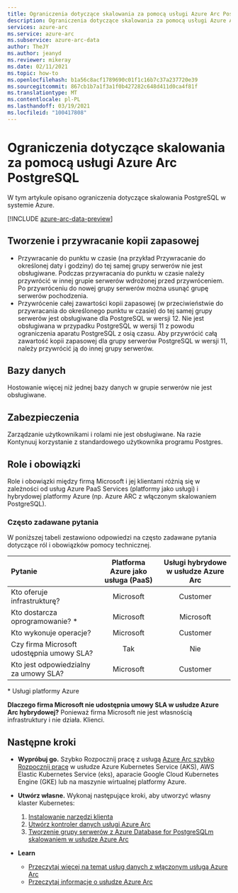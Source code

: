```yaml
---
title: Ograniczenia dotyczące skalowania za pomocą usługi Azure Arc PostgreSQL
description: Ograniczenia dotyczące skalowania za pomocą usługi Azure Arc PostgreSQL
services: azure-arc
ms.service: azure-arc
ms.subservice: azure-arc-data
author: TheJY
ms.author: jeanyd
ms.reviewer: mikeray
ms.date: 02/11/2021
ms.topic: how-to
ms.openlocfilehash: b1a56c8acf1789690c01f1c16b7c37a237720e39
ms.sourcegitcommit: 867cb1b7a1f3a1f0b427282c648d411d0ca4f81f
ms.translationtype: MT
ms.contentlocale: pl-PL
ms.lasthandoff: 03/19/2021
ms.locfileid: "100417808"
---
```

# <a name="limitations-of-azure-arc-enabled-postgresql-hyperscale"></a>Ograniczenia dotyczące skalowania za pomocą usługi Azure Arc PostgreSQL

W tym artykule opisano ograniczenia dotyczące skalowania PostgreSQL w systemie Azure. 

[!INCLUDE [azure-arc-data-preview](../../../includes/azure-arc-data-preview.md)]

## <a name="backup-and-restore"></a>Tworzenie i przywracanie kopii zapasowej

- Przywracanie do punktu w czasie (na przykład Przywracanie do określonej daty i godziny) do tej samej grupy serwerów nie jest obsługiwane. Podczas przywracania do punktu w czasie należy przywrócić w innej grupie serwerów wdrożonej przed przywróceniem. Po przywróceniu do nowej grupy serwerów można usunąć grupę serwerów pochodzenia.
- Przywrócenie całej zawartości kopii zapasowej (w przeciwieństwie do przywracania do określonego punktu w czasie) do tej samej grupy serwerów jest obsługiwane dla PostgreSQL w wersji 12. Nie jest obsługiwana w przypadku PostgreSQL w wersji 11 z powodu ograniczenia aparatu PostgreSQL z osią czasu. Aby przywrócić całą zawartość kopii zapasowej dla grupy serwerów PostgreSQL w wersji 11, należy przywrócić ją do innej grupy serwerów.


## <a name="databases"></a>Bazy danych

Hostowanie więcej niż jednej bazy danych w grupie serwerów nie jest obsługiwane.


## <a name="security"></a>Zabezpieczenia

Zarządzanie użytkownikami i rolami nie jest obsługiwane. Na razie Kontynuuj korzystanie z standardowego użytkownika programu Postgres.

## <a name="roles-and-responsibilities"></a>Role i obowiązki

Role i obowiązki między firmą Microsoft i jej klientami różnią się w zależności od usług Azure PaaS Services (platformy jako usługi) i hybrydowej platformy Azure (np. Azure ARC z włączonym skalowaniem PostgreSQL). 

### <a name="frequently-asked-questions"></a>Często zadawane pytania

W poniższej tabeli zestawiono odpowiedzi na często zadawane pytania dotyczące ról i obowiązków pomocy technicznej.

| Pytanie                      | Platforma Azure jako usługa (PaaS) | Usługi hybrydowe w usłudze Azure Arc |
|:----------------------------------|:------------------------------------:|:---------------------------:|
| Kto oferuje infrastrukturę?  | Microsoft                          | Customer                  |
| Kto dostarcza oprogramowanie? *       | Microsoft                          | Microsoft                 |
| Kto wykonuje operacje? | Microsoft                          | Customer                  |
| Czy firma Microsoft udostępnia umowy SLA?      | Tak                                | Nie                        |
| Kto jest odpowiedzialny za umowy SLA? | Microsoft                          | Customer                  |

\* Usługi platformy Azure

__Dlaczego firma Microsoft nie udostępnia umowy SLA w usłudze Azure Arc hybrydowej?__ Ponieważ firma Microsoft nie jest własnością infrastruktury i nie działa. Klienci.

## <a name="next-steps"></a>Następne kroki

- **Wypróbuj go.** Szybko Rozpocznij pracę z usługą [Azure Arc szybko Rozpocznij pracę](https://azurearcjumpstart.io/azure_arc_jumpstart/azure_arc_data/) w usłudze Azure Kubernetes Service (AKS), AWS Elastic Kubernetes Service (eks), aparacie Google Cloud Kubernetes Engine (GKE) lub na maszynie wirtualnej platformy Azure. 

- **Utwórz własne.** Wykonaj następujące kroki, aby utworzyć własny klaster Kubernetes: 
   1. [Instalowanie narzędzi klienta](install-client-tools.md)
   2. [Utwórz kontroler danych usługi Azure Arc](create-data-controller.md)
   3. [Tworzenie grupy serwerów z Azure Database for PostgreSQLm skalowaniem w usłudze Azure Arc](create-postgresql-hyperscale-server-group.md) 

- **Learn**
   - [Przeczytaj więcej na temat usług danych z włączonym usługą Azure Arc](https://azure.microsoft.com/services/azure-arc/hybrid-data-services)
   - [Przeczytaj informacje o usłudze Azure Arc](https://aka.ms/azurearc)
